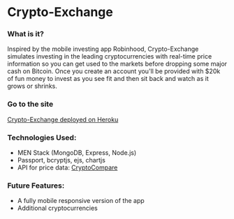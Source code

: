 # Crypto-Exchange

### What is it?

Inspired by the mobile investing app Robinhood, Crypto-Exchange simulates investing in the leading cryptocurrencies with real-time price information so you can get used to the markets before dropping some major cash on Bitcoin. Once you create an account you'll be provided with $20k of fun money to invest as you see fit and then sit back and watch as it grows or shrinks.

### Go to the site

[Crypto-Exchange deployed on Heroku](https://pure-headland-49327.herokuapp.com/profile)

### Technologies Used:

* MEN Stack (MongoDB, Express, Node.js)
* Passport, bcryptjs, ejs, chartjs
* API for price data: [CryptoCompare](https://www.cryptocompare.com/api/)

### Future Features:

* A fully mobile responsive version of the app
* Additional cryptocurrencies

<!-- A link to your hosted working app.
A paragraph-long description (elevator pitch) of your project.
A list of the technologies used.
A list of installation steps for the app itself and any dependencies - how would another developer run your site locally?
Link to your user stories - who are your users, what do they want, and why?
Link to your wireframes – sketches of major views / interfaces in your application.
Link to your entity relationship diagrams – plan out your data relationships before coding.
Descriptions of any unsolved problems or future features. -->
